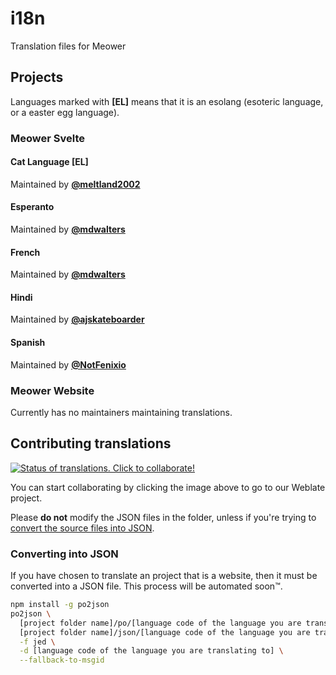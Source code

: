 # i18n

Translation files for Meower

## Projects

Languages marked with **[EL]** means that it is an esolang (esoteric language, or a easter egg language).

### Meower Svelte

#### Cat Language [EL]

Maintained by **[@meltland2002](https://github.com/meltland2002)**

#### Esperanto

Maintained by **[@mdwalters](https://github.com/mdwalters)**

#### French

Maintained by **[@mdwalters](https://github.com/mdwalters)**

#### Hindi

Maintained by **[@ajskateboarder](https://github.com/ajskateboarder)**

#### Spanish

Maintained by **[@NotFenixio](https://github.com/NotFenixio)**

### Meower Website

Currently has no maintainers maintaining translations.

## Contributing translations

[![Status of translations. Click to collaborate!](https://hosted.weblate.org/widget/meower/svelte/multi-auto.svg)](https://hosted.weblate.org/engage/meower/)

You can start collaborating by clicking the image above to go to our Weblate project.

Please **do not** modify the JSON files in the folder, unless if you're trying to [convert the source files into JSON](#converting-into-json).

### Converting into JSON

If you have chosen to translate an project that is a website, then it must be converted into a JSON file. This process will be automated soon™.
```sh
npm install -g po2json
po2json \
  [project folder name]/po/[language code of the language you are translating to].po \
  [project folder name]/json/[language code of the language you are translating to].json \
  -f jed \
  -d [language code of the language you are translating to] \
  --fallback-to-msgid
```
